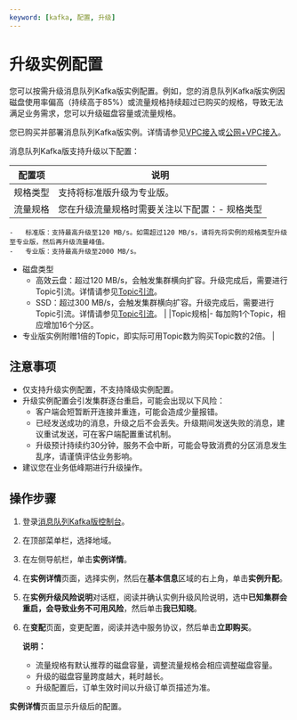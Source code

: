 ```yaml
---
keyword: [kafka, 配置, 升级]
---
```


# 升级实例配置

您可以按需升级消息队列Kafka版实例配置。例如，您的消息队列Kafka版实例因磁盘使用率偏高（持续高于85%）或流量规格持续超过已购买的规格，导致无法满足业务需求，您可以升级磁盘容量或流量规格。

您已购买并部署消息队列Kafka版实例。详情请参见[VPC接入](/cn.zh-CN/快速入门/步骤二：购买和部署实例/VPC接入.md)或[公网+VPC接入](/cn.zh-CN/快速入门/步骤二：购买和部署实例/公网+VPC接入.md)。

消息队列Kafka版支持升级以下配置：

|配置项|说明|
|---|--|
|规格类型|支持将标准版升级为专业版。|
|流量规格|您在升级流量规格时需要关注以下配置：-   规格类型
    -   标准版：支持最高升级至120 MB/s。如需超过120 MB/s，请将先将实例的规格类型升级至专业版，然后再升级流量峰值。
    -   专业版：支持最高升级至2000 MB/s。
-   磁盘类型
    -   高效云盘：超过120 MB/s，会触发集群横向扩容。升级完成后，需要进行Topic引流。详情请参见[Topic引流](/cn.zh-CN/用户指南/实例/Topic引流.md)。
    -   SSD：超过300 MB/s，会触发集群横向扩容。升级完成后，需要进行Topic引流。详情请参见[Topic引流](/cn.zh-CN/用户指南/实例/Topic引流.md)。 |
|Topic规格|-   每加购1个Topic，相应增加16个分区。
-   专业版实例附赠1倍的Topic，即实际可用Topic数为购买Topic数的2倍。 |

## 注意事项

-   仅支持升级实例配置，不支持降级实例配置。
-   升级实例配置会引发集群逐台重启，可能会出现以下风险：
    -   客户端会短暂断开连接并重连，可能会造成少量报错。
    -   已经发送成功的消息，升级之后不会丢失。升级期间发送失败的消息，建议重试发送，可在客户端配置重试机制。
    -   升级预计持续约30分钟，服务不会中断，可能会导致消费的分区消息发生乱序，请谨慎评估业务影响。
-   建议您在业务低峰期进行升级操作。

## 操作步骤

1.  登录[消息队列Kafka版控制台](http://kafka.console.aliyun.com)。

2.  在顶部菜单栏，选择地域。

3.  在左侧导航栏，单击**实例详情**。

4.  在**实例详情**页面，选择实例，然后在**基本信息**区域的右上角，单击**实例升配**。

5.  在**实例升级风险说明**对话框，阅读并确认实例升级风险说明，选中**已知集群会重启，会导致业务不可用风险**，然后单击**我已知晓**。

6.  在**变配**页面，变更配置，阅读并选中服务协议，然后单击**立即购买**。

    **说明：**

    -   流量规格有默认推荐的磁盘容量，调整流量规格会相应调整磁盘容量。
    -   升级的磁盘容量跨度越大，耗时越长。
    -   升级配置后，订单生效时间以升级订单页描述为准。

**实例详情**页面显示升级后的配置。

